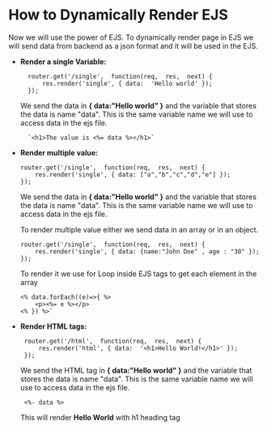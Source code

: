 # How to Dynamically Render EJS
Now we will use the power of EJS. To dynamically render page in EJS we will send data from backend as a json format and it will be used in the EJS.
- **Render a single Variable:** 

		router.get('/single',  function(req,  res,  next) {
			res.render('single', { data:  'Hello world' });
		});
	We send the data in **{ data:"Hello world" }** and the variable that stores the data is name "data".
	This is the same variable name we will use to access data in the ejs file.
	
		`<h1>The value is <%= data %></h1>`
	
-	**Render multiple value:**
		
        router.get('/single',  function(req,  res,  next) {
            res.render('single', { data: ["a","b","c","d","e"] });
        });
	We send the data in **{ data:"Hello world" }** and the variable that stores the data is name "data".
	This is the same variable name we will use to access data in the ejs file.
	
	To render multiple value either we send data in an array or in an object.
			
		router.get('/single',  function(req,  res,  next) {
			res.render('single', { data: {name:"John Doe" , age : "30" });
		});
	
	To render it we use for Loop inside EJS tags to get each element in the array
        
        <% data.forEach((e)=>{ %>
            <p><%= e %></p>
        <% }) %>`
    
-  **Render HTML tags:**

		router.get('/html',  function(req,  res,  next) {
			res.render('html', { data:  '<h1>Hello World!</h1>' });
		});
	We send the HTML tag in **{ data:"Hello world" }** and the variable that stores the data is name "data".
	This is the same variable name we will use to access data in the ejs file.
	
		<%- data %>
	This will render **Hello World** with h1 heading tag